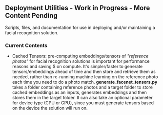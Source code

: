## Deployment Utilities - Work in Progress - More Content Pending

Scripts, files, and documentation for use in deploying and/or maintaining a facial recognition solution.  

### Current Contents

* Cached Tensors: pre-computing embeddings/tensors of *"reference photos"* for facial recognition solutions is important for performance reasons and saving $ on compute. It's simpler/faster to generate tensors/embeddings ahead of time and then store and retrieve them as needed, rather than re-running machine learning on the reference photo each time you need to do a photo match. **generate_facenet_tensors.py** takes a folder containing reference photos and a target folder to store cached embeddings as an inputs, generates embeddings and then stores them in the target folder. It can also take an optional parameter for device type (CPU or GPU), since you must generate tensors based on the device the solution will run on. 